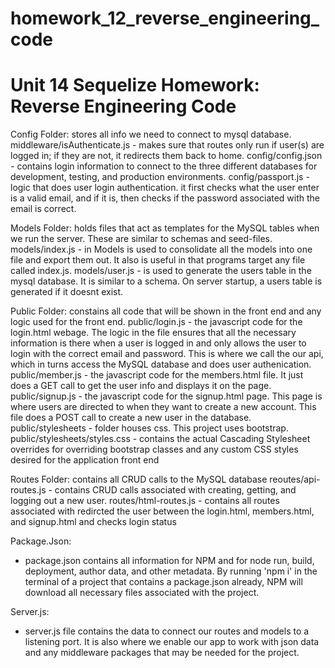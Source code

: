 # homework_12_reverse_engineering_code
# Unit 14 Sequelize Homework: Reverse Engineering Code

Config Folder: stores all info we need to connect to mysql database.
  middleware/isAuthenticate.js - makes sure that routes only run if user(s) are logged in; if they are not, it redirects them back to home.
    config/config.json - contains login information to connect to the three different databases for development, testing, and production environments. 
    config/passport.js - logic that does user login authentication. it first checks what the user enter is a valid email, and if it is, then checks if the password associated with the email is correct.

Models Folder: holds files that act as templates for the MySQL tables when we run the server. These are similar to schemas and seed-files.
  models/index.js - in Models is used to consolidate all the models into one file and export them out. It also is useful in that programs target any file called index.js.
  models/user.js - is used to generate the users table in the mysql database. It is similar to a schema. On server startup, a users table is generated if it doesnt exist.

Public Folder: constains all code that will be shown in the front end and any logic used for the front end.
  public/login.js - the javascript code for the login.html webage. The logic in the file ensures that all the necessary information is there when a user is logged in and only allows the user to login with the correct email and password. This is where we call the our api, which in turns access the MySQL database and does user authenication.
  public/member.js - the javascript code for the members.html file. It just does a GET call to get the user info and displays it on the page.
  public/signup.js - the javascript code for the signup.html page. This page is where users are directed to when they want to create a new account. This file does a POST call to create a new user in the database.
  public/stylesheets - folder houses css. This project uses bootstrap.
  public/stylesheets/styles.css - contains the actual Cascading Stylesheet overrides for overriding bootstrap classes and any custom CSS styles desired for the application front end 

Routes Folder: contains all CRUD calls to the MySQL database
  reoutes/api-routes.js - contains CRUD calls associated with creating, getting, and logging out a new user.
  routes/html-routes.js - contains all routes associated with redircted the user between the login.html, members.html, and signup.html and checks login status

Package.Json: 
  - package.json contains all information for NPM and for node run, build, deployment, author data, and other metadata. By running 'npm i' in the terminal of a project that contains a package.json already, NPM will download all necessary files associated with the project. 

Server.js: 
  - server.js file contains the data to connect our routes and models to a listening port. It is also where we enable our app to work with json data and any middleware packages that may be needed for the project.